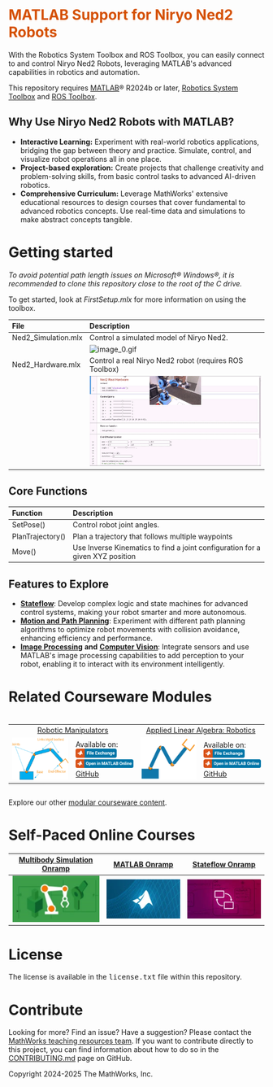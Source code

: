 
# <span style="color:rgb(213,80,0)">MATLAB Support for Niryo Ned2 Robots</span>

With the Robotics System Toolbox and ROS Toolbox, you can easily connect to and control Niryo Ned2 Robots, leveraging MATLAB's advanced capabilities in robotics and automation.

This repository requires [MATLAB](https://www.mathworks.com/products/matlab.html)® R2024b or later, [Robotics System Toolbox](https://www.mathworks.com/products/robotics.html) and [ROS Toolbox](https://www.mathworks.com/products/ros.html).

## Why Use Niryo Ned2 Robots with MATLAB?
-   **Interactive Learning:** Experiment with real\-world robotics applications, bridging the gap between theory and practice. Simulate, control, and visualize robot operations all in one place. 
-   **Project\-based exploration:** Create projects that challenge creativity and problem\-solving skills, from basic control tasks to advanced AI\-driven robotics. 
-  **Comprehensive Curriculum:** Leverage MathWorks' extensive educational resources to design courses that cover fundamental to advanced robotics concepts. Use real\-time data and simulations to make abstract concepts tangible. 
# Getting started

*To avoid potential path length issues on Microsoft® Windows®, it is recommended to clone this repository close to the root of the C drive.*

To get started, look at *FirstSetup.mlx* for more information on using the toolbox.

| **File** <br>  | **Description** <br>   |
| :-- | :-- |
| Ned2\_Simulation.mlx <br>  | Control a simulated model of Niryo Ned2. <br>   |
|  | <img src="README_media/image_0.gif" width="628" alt="image_0.gif"> <br>   |
| Ned2\_Hardware.mlx <br>  | Control a real Niryo Ned2 robot (requires ROS Toolbox) <br>   |
|  | <img src="README_media/image_1.gif" width="627" alt="image_1.gif"> <br>   |


## Core Functions
| **Function** <br>  | **Description** <br>   |
| :-- | :-- |
| SetPose() <br>  | Control robot joint angles. <br>   |
| PlanTrajectory() <br>  | Plan a trajectory that follows multiple waypoints <br>   |
| Move() <br>  | Use Inverse Kinematics to find a joint configuration for a given XYZ position <br>   |

## Features to Explore
-  [**Stateflow**](https://www.mathworks.com/help/stateflow/getting-started.html): Develop complex logic and state machines for advanced control systems, making your robot smarter and more autonomous. 
-  [**Motion and Path Planning**](https://www.mathworks.com/help/robotics/motion-and-path-planning.html): Experiment with different path planning algorithms to optimize robot movements with collision avoidance, enhancing efficiency and performance. 
-  [**Image Processing**](https://www.mathworks.com/help/images/index.html) **and** [**Computer Vision**](https://www.mathworks.com/help/vision/recognition-object-detection-and-semantic-segmentation.html): Integrate sensors and use MATLAB's image processing capabilities to add perception to your robot, enabling it to interact with its environment intelligently. 

# Related Courseware Modules
### 
<div style="display: flex">
  <table>
    <tr>
      <td colspan="2" style="text-align:center;">
        <a href="https://www.mathworks.com/matlabcentral/fileexchange/130124-robotic-manipulators">Robotic Manipulators</a>
      </td>
      <td colspan="2" style="text-align:center;">
        <a href="https://www.mathworks.com/matlabcentral/fileexchange/136364-applied-linear-algebra">Applied Linear Algebra: Robotics</a>
      </td>
    </tr>
    <tr>
      <td style="text-align:center;">
        <img src="README_media/image_2.png" width="146" alt="image_2.png"><br>
      </td>
      <td>
        Available on:<br>
        <a href="https://github.com/MathWorks-Teaching-Resources/Robotic-Manipulators">
          <img src="README_media/image_3.png" width="81" alt="image_3.png">
        </a><br>
        <a href="https://matlab.mathworks.com/open/github/v1?repo=MathWorks-Teaching-Resources/Robotic-Manipulators&project=RoboticManipulators.prj">
          <img src="README_media/image_4.png" width="131" alt="image_4.png">
        </a><br>
        <a href="https://github.com/MathWorks-Teaching-Resources/Robotic-Manipulators">GitHub</a><br>
      </td>
      <td style="text-align:center;">
        <img src="README_media/image_5.png" width="147" alt="image_5.png"><br>
      </td>
      <td>
        Available on:<br>
        <a href="https://www.mathworks.com/matlabcentral/fileexchange/136364-applied-linear-algebra">
          <img src="README_media/image_6.png" width="81" alt="image_6.png">
        </a><br>
        <a href="https://matlab.mathworks.com/open/github/v1?repo=MathWorks-Teaching-Resources/Applied-Linear-Algebra&project=AppliedLinAlg.prj">
          <img src="README_media/image_7.png" width="131" alt="image_7.png">
        </a><br>
        <a href="https://github.com/MathWorks-Teaching-Resources/Applied-Linear-Algebra">GitHub</a><br>
      </td>
    </tr>
  </table>
</div>

Explore our other [<u>modular courseware content</u>](https://www.mathworks.com/matlabcentral/fileexchange/?q=tag%3A%22courseware+module%22&sort=downloads_desc_30d).

# Self\-Paced Online Courses
| [**Multibody Simulation Onramp**](https://matlabacademy.mathworks.com/details/multibody-simulation-onramp/ormb) <br>  | [**MATLAB Onramp**](https://matlabacademy.mathworks.com/details/matlab-onramp/gettingstarted) <br>  | [**Stateflow Onramp**](https://matlabacademy.mathworks.com/details/stateflow-onramp/stateflow) <br>   |
| :-: | :-: | :--: |
| <img src="README_media/image_8.png" width="171" alt="image_8.png"> <br>  | <img src="README_media/image_9.png" width="172" alt="image_9.png"> <br>  | <img src="README_media/image_10.png" width="171" alt="image_10.png"> <br>   |

# License
The license is available in the <samp>license.txt</samp> file within this repository.

# Contribute
Looking for more? Find an issue? Have a suggestion? Please contact the [<u>MathWorks teaching resources team</u>](mailto:%20onlineteaching@mathworks.com). If you want to contribute directly to this project, you can find information about how to do so in the [<u>CONTRIBUTING.md</u>](./CONTRIBUTING.md) page on GitHub.

Copyright 2024-2025 The MathWorks, Inc.